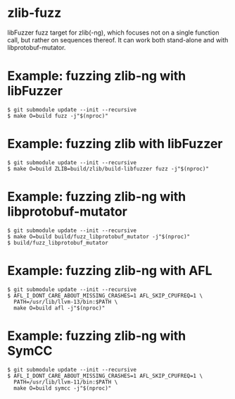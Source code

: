 # zlib-fuzz

libFuzzer fuzz target for zlib(-ng), which focuses not on a single function
call, but rather on sequences thereof. It can work both stand-alone and with
libprotobuf-mutator.

# Example: fuzzing zlib-ng with libFuzzer

```
$ git submodule update --init --recursive
$ make O=build fuzz -j"$(nproc)"
```

# Example: fuzzing zlib with libFuzzer

```
$ git submodule update --init --recursive
$ make O=build ZLIB=build/zlib/build-libfuzzer fuzz -j"$(nproc)"
```

# Example: fuzzing zlib-ng with libprotobuf-mutator

```
$ git submodule update --init --recursive
$ make O=build build/fuzz_libprotobuf_mutator -j"$(nproc)"
$ build/fuzz_libprotobuf_mutator
```

# Example: fuzzing zlib-ng with AFL

```
$ git submodule update --init --recursive
$ AFL_I_DONT_CARE_ABOUT_MISSING_CRASHES=1 AFL_SKIP_CPUFREQ=1 \
  PATH=/usr/lib/llvm-13/bin:$PATH \
  make O=build afl -j"$(nproc)"
```

# Example: fuzzing zlib-ng with SymCC

```
$ git submodule update --init --recursive
$ AFL_I_DONT_CARE_ABOUT_MISSING_CRASHES=1 AFL_SKIP_CPUFREQ=1 \
  PATH=/usr/lib/llvm-11/bin:$PATH \
  make O=build symcc -j"$(nproc)"
```
